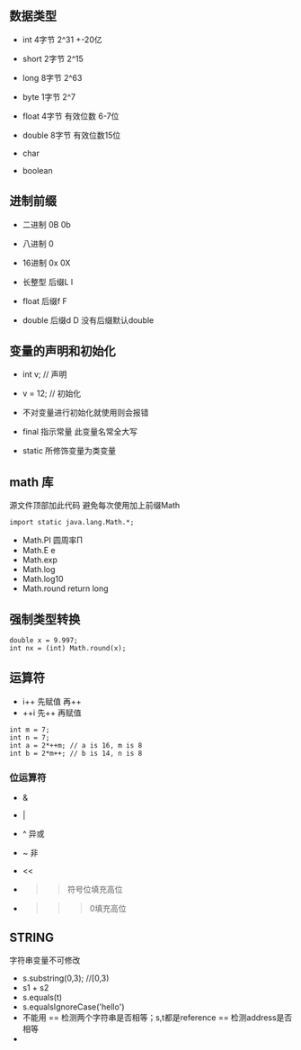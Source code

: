 ## 数据类型

* int     4字节   2^31 +-20亿
* short   2字节   2^15
* long    8字节   2^63
* byte    1字节   2^7

* float   4字节   有效位数 6-7位
* double  8字节   有效位数15位

* char
* boolean


## 进制前缀

* 二进制 0B 0b
* 八进制 0
* 16进制 0x 0X

* 长整型  后缀L l
* float   后缀f F
* double  后缀d D 没有后缀默认double

## 变量的声明和初始化
* int v; // 声明
* v = 12; // 初始化
* 不对变量进行初始化就使用则会报错

* final 指示常量 此变量名常全大写
* static 所修饰变量为类变量

## math 库
源文件顶部加此代码 避免每次使用加上前缀Math
```
import static java.lang.Math.*;
```
* Math.PI   圆周率Π
* Math.E    e
* Math.exp
* Math.log
* Math.log10
* Math.round return long

## 强制类型转换
```
double x = 9.997;
int nx = (int) Math.round(x);
```

## 运算符
* i++   先赋值 再++
* ++i   先++ 再赋值
```
int m = 7;
int n = 7;
int a = 2*++m; // a is 16, m is 8
int b = 2*m++; // b is 14, n is 8
```
### 位运算符
* &
* |
* ^ 异或
* ~ 非

* <<
* >> 符号位填充高位
* >>> 0填充高位

## STRING
字符串变量不可修改
* s.substring(0,3); //[0,3)
* s1 + s2
* s.equals(t)
* s.equalsIgnoreCase('hello')
* 不能用 == 检测两个字符串是否相等；s,t都是reference == 检测address是否相等
* 


